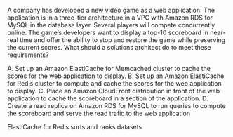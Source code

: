 A company has developed a new video game as a web application. The application is in a three-tier architecture in a VPC with Amazon RDS for MySQL in the database layer. Several players will compete concurrently online. The game’s developers want to display a top-10 scoreboard in near-real time and offer the ability to stop and restore the game while preserving the current scores. What should a solutions architect do to meet these requirements? 

A. Set up an Amazon ElastiCache for Memcached cluster to cache the scores for the web application to display. 
B. Set up an Amazon ElastiCache for Redis cluster to compute and cache the scores for the web application to display. 
C. Place an Amazon CloudFront distribution in front of the web application to cache the scoreboard in a section of the application. 
D. Create a read replica on Amazon RDS for MySQL to run queries to compute the scoreboard and serve the read trafic to the web application

ElastiCache for Redis sorts and ranks datasets